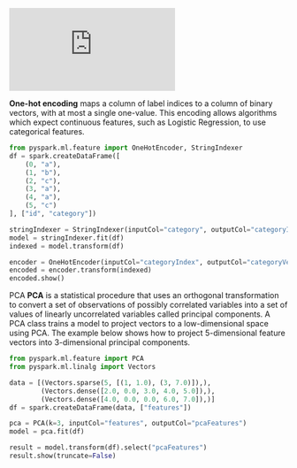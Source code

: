 ![SPARK DOCUMENTATION](https://spark.apache.org/docs/2.1.0/ml-features.html#vectorassembler)

**One-hot encoding** maps a column of label indices to a column of binary vectors, with at most a single one-value. This encoding allows algorithms which expect continuous features, such as Logistic Regression, to use categorical features.


```python
from pyspark.ml.feature import OneHotEncoder, StringIndexer
df = spark.createDataFrame([
    (0, "a"),
    (1, "b"),
    (2, "c"),
    (3, "a"),
    (4, "a"),
    (5, "c")
], ["id", "category"])

stringIndexer = StringIndexer(inputCol="category", outputCol="categoryIndex")
model = stringIndexer.fit(df)
indexed = model.transform(df)

encoder = OneHotEncoder(inputCol="categoryIndex", outputCol="categoryVec")
encoded = encoder.transform(indexed)
encoded.show()

```

PCA
**PCA** is a statistical procedure that uses an orthogonal transformation to convert a set of observations of possibly correlated variables into a set of values of linearly uncorrelated variables called principal components. A PCA class trains a model to project vectors to a low-dimensional space using PCA. The example below shows how to project 5-dimensional feature vectors into 3-dimensional principal components.


```python 
from pyspark.ml.feature import PCA
from pyspark.ml.linalg import Vectors

data = [(Vectors.sparse(5, [(1, 1.0), (3, 7.0)]),),
        (Vectors.dense([2.0, 0.0, 3.0, 4.0, 5.0]),),
        (Vectors.dense([4.0, 0.0, 0.0, 6.0, 7.0]),)]
df = spark.createDataFrame(data, ["features"])

pca = PCA(k=3, inputCol="features", outputCol="pcaFeatures")
model = pca.fit(df)

result = model.transform(df).select("pcaFeatures")
result.show(truncate=False)

```




